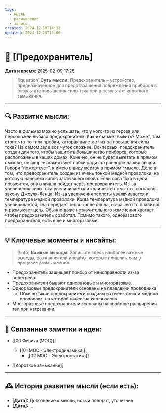 ```yaml
---
tags:
  - мысль
  - размышление
  - запись
created: 2024-12-18T14:32
updated: 2024-12-23T15:06
---
```


# 💭  [Предохранитель]

**Дата и время:** 2025-02-09 17:25

> [!question] **Суть мысли:**
> Предохранитель – устройство, предназначенное для предотвращения повреждения приборов в результате повышения силы тока при в результате короткого замыкания.

---

## 🔍 Развитие мысли:

Часто в фильмах можно услышать, что у кого-то из героев или персонажей выбило предохранители. Как их может выбить? Может, там стоит что-то типо пробки, которая вылетает из-за повышения силы тока?
На самом деле все чуток сложнее. Во-первых, предохранитель создан для того, чтобы защитить большинство приборов, которые расположены в наших домах. Конечно, он не будет вылетать в прямом смысле, он скорее пожертвует собой ради сохранности ваших вещей. Говоря “пожертвует”, я имею в виду жертву в прямом смысле. Дело в том, что предохранитель создан из очень тонкой медной проволоки, на которую нанесена капля застывшего олова. Если сила тока в цепи повысится, она сначала пойдет через предохранитель. Из-за увеличения силы тока увеличивается и количество теплоты, согласно закону Джоуля-Ленца. Из-за увеличения теплоты увеличивается и температура медной проволоки. Когда температура медной проволоки увеличивается, она передает тепло капле олова, из-за чего то плавится и размыкает цепь. Обычно даже незначительного изменения хватает, чтобы предохранитель сработал.
Помимо такого, одноразового предохранителя, есть ещё и многоразовые. 

---

## 💡 Ключевые моменты и инсайты:

> [!info] **Важные выводы:**
> Запишите здесь наиболее важные выводы, осознания или инсайты, которые пришли к вам в процессе размышления.

- Предохранитель защищает прибор от неисправности из-за перегрева.
- Предохранители бывают одноразовые и многоразовые.
- Одноразовые предохранители основаны на плавлении проводника.
	- Обычно такие предохранители созданы из очень тонкой медной проволоки, на которой нанесена капля олова.
- Многоразовые предохранители основаны на свойстве расширения тел при нагревании.



---

## 🔄 Связанные заметки и идеи:

- [[00 Физика (MOC)]]
	- [[01 MOC - Электродинамика]]
		- [[02 MOC - Электростатика]]

- [[Короткое замыкание]]

---

## 🕰️ История развития мысли (если есть):

* **[Дата]:**  Дополнение к мысли, новый поворот, уточнение.
* **[Дата]:**  ...
